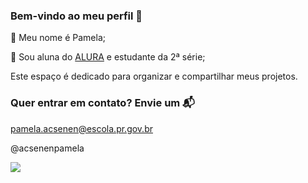 ### Bem-vindo ao meu perfil  🤍

📌 Meu nome é Pamela;

📍 Sou aluna do [ALURA](https://www.alura.com.br/) e estudante da 2ª série; 

Este espaço é dedicado para organizar e compartilhar meus projetos.

### Quer entrar em contato? Envie um 📬

pamela.acsenen@escola.pr.gov.br

@acsenenpamela

![](https://media.tenor.com/OPVNh9UmHiYAAAAM/juventude-beijo.gif)
